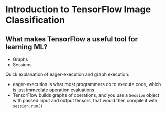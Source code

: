 # Introduction to TensorFlow Image Classification

## What makes TensorFlow a useful tool for learning ML?

- Graphs
- Sessions

Quick explanation of eager-execution and graph execution:
- eager-execution is what most programmers do to execute code, which is just immediate operation evaluations
- TensorFlow builds graphs of operations, and you use a ``Session`` object with passed input and output tensors, that would then compile it with ``session.run()``
